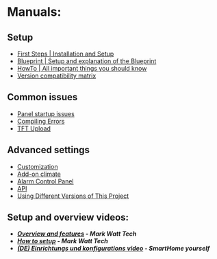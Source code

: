 # Manuals:
## Setup
- [First Steps | Installation and Setup](install.md)
- [Blueprint | Setup and explanation of the Blueprint](blueprint.md)
- [HowTo | All important things you should know](howto.md)
- [Version compatibility matrix](version_compatibility.md)

## Common issues
- [Panel startup issues](error_initializing.md)
- [Compiling Errors](error_compiling.md)
- [TFT Upload](tft_upload.md)

## Advanced settings
- [Customization](customization.md)
- [Add-on climate](addon_climate.md)
- [Alarm Control Panel](alarm.md)
- [API](api.md)
- [Using Different Versions of This Project](different_version.md)

## Setup and overview videos:
- **_[Overview and features](https://www.youtube.com/watch?v=b7vW4YtUaTs) - Mark Watt Tech_**
- **_[How to setup](https://www.youtube.com/watch?v=jpSTA_ILB8g) - Mark Watt Tech_**
- **_[(DE) Einrichtungs und konfigurations video](https://www.youtube.com/watch?v=3afPFg6kUdc) - SmartHome yourself_**
